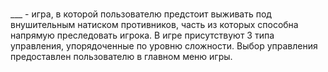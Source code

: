 ### 
___ - игра, в которой пользователю предстоит выживать под внушительным натиском противников, часть из которых способна напрямую преследовать игрока. В игре присутствуют 3 типа управления, упорядоченные по уровню сложности. Выбор управления предоставлен пользователю в главном меню игры.
